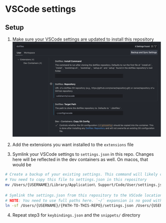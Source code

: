 # VSCode settings

## Setup
1. Make sure your VSCode settings are updated to install this repository
![VSCode Dotfile Settings](screenshots/dotfile-settings.png)

2. Add the extensions you want installed to the `extensions` file
3. Symlink your VSCode settings to `settings.json` in this repo. Changes here will be reflected in the dev containers as well.
  On macos, that would be
  ```bash
  # Create a backup of your existing settings. This command will likely change your theme/etc.
  # You need to copy this file to settings.json in this repository
  mv /Users/{USERNAME}/Library/Application\ Support/Code/User/settings.json /Users/{USERNAME}/Library/Application\ Support/Code/User/settings.json.backup

  # Symlink the settings.json from this repository to the VSCode location. This will restore your theme/settings.
  # NOTE: You need to use full paths here. `~/` expansion is no good with synlinks
  ln -sf /Users/{USERNAME}/{PATH-TO-THIS-REPO}/settings.json /Users/{USERNAME}/Library/Application\ Support/Code/User/settings.json
  ```
4. Repeat step3 for `keybindings.json` and the `snippets/` directory
